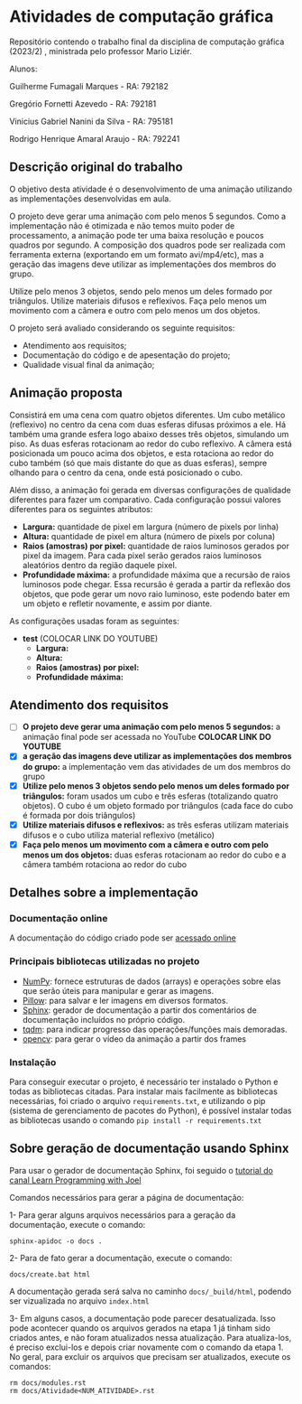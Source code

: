 # Atividades de computação gráfica

Repositório contendo o trabalho final da disciplina de computação gráfica (2023/2) , ministrada pelo professor Mario Liziér.

Alunos: 

Guilherme Fumagali Marques - RA: 792182

Gregório Fornetti Azevedo - RA: 792181

Vinicius Gabriel Nanini da Silva - RA: 795181

Rodrigo Henrique Amaral Araujo - RA: 792241

## Descrição original do trabalho

O objetivo desta atividade é o desenvolvimento de uma animação utilizando as implementações desenvolvidas em aula.

O projeto deve gerar uma animação com pelo menos 5 segundos. Como a implementação não é otimizada e não temos muito poder de processamento, a animação pode ter uma baixa resolução e poucos quadros por segundo. A composição dos quadros pode ser realizada com ferramenta externa (exportando em um formato avi/mp4/etc), mas a geração das imagens deve utilizar as implementações dos membros do grupo.

Utilize pelo menos 3 objetos, sendo pelo menos um deles formado por triângulos. Utilize materiais difusos e reflexivos. Faça pelo menos um movimento com a câmera e outro com pelo menos um dos objetos.

O projeto será avaliado considerando os seguinte requisitos:
- Atendimento aos requisitos;
- Documentação do código e de apesentação do projeto;
- Qualidade visual final da animação;

## Animação proposta

Consistirá em uma cena com quatro objetos diferentes. Um cubo metálico (reflexivo) no centro da cena com duas esferas difusas próximos a ele. Há também uma grande esfera logo abaixo desses três objetos, simulando um piso. As duas esferas rotacionam ao redor do cubo reflexivo. A câmera está posicionada um pouco acima dos objetos, e esta rotaciona ao redor do cubo também (só que mais distante do que as duas esferas), sempre olhando para o centro da cena, onde está posicionado o cubo.

Além disso, a animação foi gerada em diversas configurações de qualidade diferentes para fazer um comparativo. Cada configuração possui valores diferentes para os seguintes atributos:

- **Largura:** quantidade de pixel em largura (número de pixels por linha)
- **Altura:** quantidade de pixel em altura (número de pixels por coluna)
- **Raios (amostras) por pixel:** quantidade de raios luminosos gerados por pixel da imagem. Para cada pixel serão gerados raios luminosos aleatórios dentro da região daquele pixel.
- **Profundidade máxima:** a profundidade máxima que a recursão de raios luminosos pode chegar. Essa recursão é gerada a partir da reflexão dos objetos, que pode gerar um novo raio luminoso, este podendo bater em um objeto e refletir novamente, e assim por diante.

As configurações usadas foram as seguintes:

- **test** (COLOCAR LINK DO YOUTUBE)
  - **Largura:**
  - **Altura:**
  - **Raios (amostras) por pixel:**
  - **Profundidade máxima:**

## Atendimento dos requisitos

- [ ] **O projeto deve gerar uma animação com pelo menos 5 segundos:** a animação final pode ser acessada no YouTube **COLOCAR LINK DO YOUTUBE**
- [x] **a geração das imagens deve utilizar as implementações dos membros do grupo:** a implementação vem das atividades de um dos membros do grupo
- [x] **Utilize pelo menos 3 objetos sendo pelo menos um deles formado por triângulos:** foram usados um cubo e três esferas (totalizando quatro objetos). O cubo é um objeto formado por triângulos (cada face do cubo é formada por dois triângulos)
- [x] **Utilize materiais difusos e reflexivos:** as três esferas utilizam materiais difusos e o cubo utiliza material reflexivo (metálico)
- [x] **Faça pelo menos um movimento com a câmera e outro com pelo menos um dos objetos:** duas esferas rotacionam ao redor do cubo e a câmera também rotaciona ao redor do cubo

## Detalhes sobre a implementação

### Documentação online

A documentação do código criado pode ser [acessado online](https://gregoriofornetti.github.io/projeto-cg/docs/_build/html/index.html)

### Principais bibliotecas utilizadas no projeto

- [NumPy](https://numpy.org/): fornece estruturas de dados (arrays) e operações sobre elas que serão úteis para manipular e gerar as imagens.
- [Pillow](https://pypi.org/project/Pillow/): para salvar e ler imagens em diversos formatos.
- [Sphinx](https://www.sphinx-doc.org/pt_BR/master/): gerador de documentação a partir dos comentários de documentação incluídos no próprio código.
- [tqdm](https://tqdm.github.io/): para indicar progresso das operações/funções mais demoradas.
- [opencv](https://opencv.org/): para gerar o vídeo da animação a partir dos frames

### Instalação

Para conseguir executar o projeto, é necessário ter instalado o Python e todas as bibliotecas citadas. Para instalar mais facilmente as bibliotecas necessárias, foi criado o arquivo `requirements.txt`, e utilizando o pip (sistema de gerenciamento de pacotes do Python), é possível instalar todas as bibliotecas usando o comando `pip install -r requirements.txt`


## Sobre geração de documentação usando Sphinx

Para usar o gerador de documentação Sphinx, foi seguido o [tutorial do canal Learn Programming with Joel](https://www.youtube.com/watch?v=BWIrhgCAae0)

Comandos necessários para gerar a página de documentação:

1- Para gerar alguns arquivos necessários para a geração da documentação, execute o comando:

```
sphinx-apidoc -o docs .
```

2- Para de fato gerar a documentação, execute o comando:

```
docs/create.bat html
```

A documentação gerada será salva no caminho `docs/_build/html`, podendo ser vizualizada no arquivo `index.html`

3- Em alguns casos, a documentação pode parecer desatualizada. Isso pode acontecer quando os arquivos gerados na etapa 1 já tinham sido criados antes,
e não foram atualizados nessa atualização. Para atualiza-los, é preciso exclui-los e depois criar novamente com o comando da etapa 1. No geral,
para excluir os arquivos que precisam ser atualizados, execute os comandos:

```
rm docs/modules.rst
rm docs/Atividade<NUM_ATIVIDADE>.rst
```
